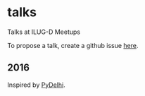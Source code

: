 # talks
Talks at ILUG-D Meetups

To propose a talk, create a github issue [here](https://github.com/ilugd/talks/issues).
## 2016

Inspired by [PyDelhi](https://github.com/pydelhi/talks).
